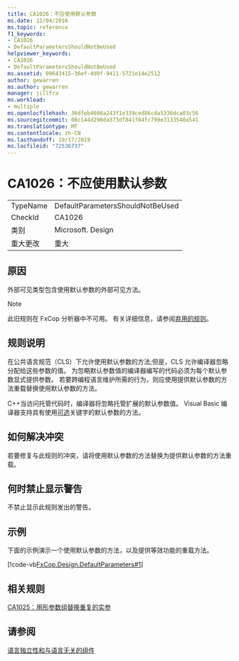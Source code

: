```yaml
---
title: CA1026：不应使用默认参数
ms.date: 11/04/2016
ms.topic: reference
f1_keywords:
- CA1026
- DefaultParametersShouldNotBeUsed
helpviewer_keywords:
- CA1026
- DefaultParametersShouldNotBeUsed
ms.assetid: 09643415-36ef-4d0f-9411-5721e14e2512
author: gewarren
ms.author: gewarren
manager: jillfra
ms.workload:
- multiple
ms.openlocfilehash: 36dfeb4666a243f1e339ced86cda5336dca03c56
ms.sourcegitcommit: 08c144d290da373df841f04fc799e3133540a541
ms.translationtype: MT
ms.contentlocale: zh-CN
ms.lasthandoff: 10/17/2019
ms.locfileid: "72536737"
---
```

# <a name="ca1026-default-parameters-should-not-be-used"></a>CA1026：不应使用默认参数

|||
|-|-|
|TypeName|DefaultParametersShouldNotBeUsed|
|CheckId|CA1026|
|类别|Microsoft. Design|
|重大更改|重大|

## <a name="cause"></a>原因
外部可见类型包含使用默认参数的外部可见方法。

> [!NOTE]
> 此旧规则在 FxCop 分析器中不可用。 有关详细信息，请参阅[弃用的规则](fxcop-rule-port-status.md#deprecated-rules)。

## <a name="rule-description"></a>规则说明
在公共语言规范（CLS）下允许使用默认参数的方法;但是，CLS 允许编译器忽略分配给这些参数的值。 为忽略默认参数值的编译器编写的代码必须为每个默认参数显式提供参数。 若要跨编程语言维护所需的行为，则应使用提供默认参数的方法重载替换使用默认参数的方法。

C++当访问托管代码时，编译器将忽略托管扩展的默认参数值。 Visual Basic 编译器支持具有使用[可选](/dotnet/visual-basic/language-reference/modifiers/optional)关键字的默认参数的方法。

## <a name="how-to-fix-violations"></a>如何解决冲突
若要修复与此规则的冲突，请将使用默认参数的方法替换为提供默认参数的方法重载。

## <a name="when-to-suppress-warnings"></a>何时禁止显示警告
不禁止显示此规则发出的警告。

## <a name="example"></a>示例
下面的示例演示一个使用默认参数的方法，以及提供等效功能的重载方法。

[!code-vb[FxCop.Design.DefaultParameters#1](../code-quality/codesnippet/VisualBasic/ca1026-default-parameters-should-not-be-used_1.vb)]

## <a name="related-rules"></a>相关规则
[CA1025：用形参数组替换重复的实参](../code-quality/ca1025.md)

## <a name="see-also"></a>请参阅
[语言独立性和与语言无关的组件](/dotnet/standard/language-independence-and-language-independent-components)

